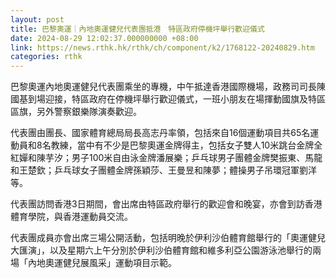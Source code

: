 ```yaml
---
layout: post
title: 巴黎奧運｜內地奧運健兒代表團抵港　特區政府停機坪舉行歡迎儀式
date: 2024-08-29 12:02:37.000000000 +08:00
link: https://news.rthk.hk/rthk/ch/component/k2/1768122-20240829.htm
categories: rthk
---
```


巴黎奧運內地奧運健兒代表團乘坐的專機，中午抵達香港國際機場，政務司司長陳國基到場迎接，特區政府在停機坪舉行歡迎儀式，一班小朋友在場揮動國旗及特區區旗，另外警察銀樂隊演奏歡迎。

代表團由團長、國家體育總局局長高志丹率領，包括來自16個運動項目共65名運動員和8名教練，當中有不少是巴黎奧運金牌得主，包括女子雙人10米跳台金牌全紅嬋和陳芋汐；男子100米自由泳金牌潘展樂；乒乓球男子團體金牌樊振東、馬龍和王楚欽；乒乓球女子團體金牌孫穎莎、王曼昱和陳夢；體操男子吊環冠軍劉洋等。

代表團訪問香港3日期間，會出席由特區政府舉行的歡迎會和晚宴，亦會到訪香港體育學院，與香港運動員交流。

代表團成員亦會出席三場公開活動，包括明晚於伊利沙伯體育館舉行的「奧運健兒大匯演」，以及星期六上午分別於伊利沙伯體育館和維多利亞公園游泳池舉行的兩場「內地奧運健兒展風采」運動項目示範。
